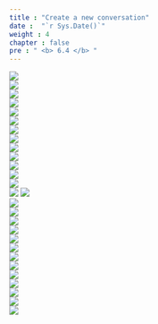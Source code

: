 ```yaml
---
title : "Create a new conversation"
date :  "`r Sys.Date()`" 
weight : 4
chapter : false
pre : " <b> 6.4 </b> "
---
```


![](../../WorkShop2/06.identity/6.4.new-conversation/333.png?featherlight=false&width=90pc)        
![](../../WorkShop2/06.identity/6.4.new-conversation/334.png?featherlight=false&width=90pc)        
![](../../WorkShop2/06.identity/6.4.new-conversation/335.png?featherlight=false&width=90pc)        
![](../../WorkShop2/06.identity/6.4.new-conversation/336.png?featherlight=false&width=90pc)        
![](../../WorkShop2/06.identity/6.4.new-conversation/337.png?featherlight=false&width=90pc)        
![](../../WorkShop2/06.identity/6.4.new-conversation/338.png?featherlight=false&width=90pc)        
![](../../WorkShop2/06.identity/6.4.new-conversation/339.png?featherlight=false&width=90pc)        
![](../../WorkShop2/06.identity/6.4.new-conversation/340.png?featherlight=false&width=90pc)        
![](../../WorkShop2/06.identity/6.4.new-conversation/341.png?featherlight=false&width=90pc)        
![](../../WorkShop2/06.identity/6.4.new-conversation/342.png?featherlight=false&width=90pc)        
![](../../WorkShop2/06.identity/6.4.new-conversation/343.png?featherlight=false&width=90pc)        
![](../../WorkShop2/06.identity/6.4.new-conversation/344.png?featherlight=false&width=90pc)        
![](../../WorkShop2/06.identity/6.4.new-conversation/345.png?featherlight=false&width=90pc)        
![](../../WorkShop2/06.identity/6.4.new-conversation/346.png?featherlight=false&width=90pc)
![](../../WorkShop2/06.identity/6.4.new-conversation/347.png?featherlight=false&width=90pc)        
![](../../WorkShop2/06.identity/6.4.new-conversation/348.png?featherlight=false&width=90pc)        
![](../../WorkShop2/06.identity/6.4.new-conversation/349.png?featherlight=false&width=90pc)        
![](../../WorkShop2/06.identity/6.4.new-conversation/350.png?featherlight=false&width=90pc)        
![](../../WorkShop2/06.identity/6.4.new-conversation/351.png?featherlight=false&width=90pc)        
![](../../WorkShop2/06.identity/6.4.new-conversation/352.png?featherlight=false&width=90pc)        
![](../../WorkShop2/06.identity/6.4.new-conversation/353.png?featherlight=false&width=90pc)        
![](../../WorkShop2/06.identity/6.4.new-conversation/354.png?featherlight=false&width=90pc)        
![](../../WorkShop2/06.identity/6.4.new-conversation/355.png?featherlight=false&width=90pc)        
![](../../WorkShop2/06.identity/6.4.new-conversation/356.png?featherlight=false&width=90pc)        
![](../../WorkShop2/06.identity/6.4.new-conversation/357.png?featherlight=false&width=90pc)        
![](../../WorkShop2/06.identity/6.4.new-conversation/358.png?featherlight=false&width=90pc)        
![](../../WorkShop2/06.identity/6.4.new-conversation/359.png?featherlight=false&width=90pc)        
![](../../WorkShop2/06.identity/6.4.new-conversation/360.png?featherlight=false&width=90pc) 